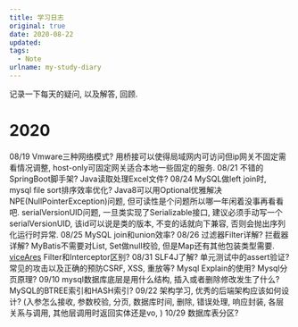 ```yaml
---
title: 学习日志
original: true
date: 2020-08-22
updated: 
tags: 
  - Note
urlname: my-study-diary
---
```

记录一下每天的疑问, 以及解答, 回顾. 
<!--more-->
# 2020

08/19 Vmware三种网络模式? 用桥接可以使得局域网内可访问但ip网关不固定需看情况调整, host-only可固定网关适合本地一些固定的服务. 
08/21 不错的SpringBoot脚手架? Java读取处理Excel文件? 
08/24 MySQL做left join时, mysql file sort排序效率优化? Java8可以用Optional优雅解决NPE(NullPointerException)问题, 但可读性是个问题所以哪一年闲着没事再看看吧. serialVersionUID问题, 一旦类实现了Serializable接口, 建议必须手动写一个serialVersionUID, 该id可以说是类的版本, 不变的话就向下兼容, 否则会抛出序列化运行时异常. 
08/25 MySQL join和union效率? 
08/26 过滤器Filter详解? 拦截器详解? MyBatis不需要对List, Set做null校验, 但是Map还有其他包装类型需要. [viceAres](https://blog.csdn.net/viceAres/article/details/100549272) Filter和Interceptor区别?
08/31 SLF4J了解? 单元测试中的assert验证? 常见的攻击以及正确的预防CSRF, XSS, 重放等? Mysql Explain的使用? Mysql分页原理? 
09/10 mysql数据库底层是用什么结构, 插入或者删除修改发生了什么? MySQL的BTREE索引和HASH索引? 
09/22 架构学习, 优秀的后端架构应该如何设计? (入参怎么接收, 参数校验, 分页, 数据库时间, 删除, 错误处理, 响应封装, 各层关系与调用, 其他层调用时返回实体还是vo, )
10/29 数据库表分区? 